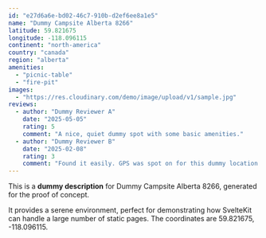 ```yaml
---
id: "e27d6a6e-bd02-46c7-910b-d2ef6ee8a1e5"
name: "Dummy Campsite Alberta 8266"
latitude: 59.821675
longitude: -118.096115
continent: "north-america"
country: "canada"
region: "alberta"
amenities:
  - "picnic-table"
  - "fire-pit"
images:
  - "https://res.cloudinary.com/demo/image/upload/v1/sample.jpg"
reviews:
  - author: "Dummy Reviewer A"
    date: "2025-05-05"
    rating: 5
    comment: "A nice, quiet dummy spot with some basic amenities."
  - author: "Dummy Reviewer B"
    date: "2025-02-08"
    rating: 3
    comment: "Found it easily. GPS was spot on for this dummy location."
---
```


This is a **dummy description** for Dummy Campsite Alberta 8266, generated for the proof of concept.

It provides a serene environment, perfect for demonstrating how SvelteKit can handle a large number of static pages. The coordinates are 59.821675, -118.096115.
